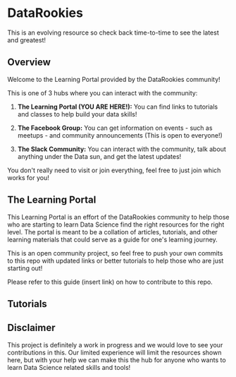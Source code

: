 # DataRookies
This is an evolving resource so check back time-to-time to see the latest and greatest!

## Overview

Welcome to the Learning Portal provided by the DataRookies community!  

This is one of 3 hubs where you can interact with the community:
1. **The Learning Portal (YOU ARE HERE!):** You can find links to tutorials and classes to help build your data skills!

2. **The Facebook Group:** You can get information on events - such as meetups - and community announcements (This is open to everyone!)

3. **The Slack Community:** You can interact with the community, talk about anything under the Data sun, and get the latest updates!

You don't really need to visit or join everything, feel free to just join which works for you!

## The Learning Portal

This Learning Portal is an effort of the DataRookies community to help those who are starting to learn Data Science find the right resources for the right level. The portal is meant to be a collation of articles, tutorials, and other learning materials that could serve as a guide for one's learning journey.

This is an open community project, so feel free to push your own commits to this repo with updated links or better tutorials to help those who are just starting out!

Please refer to this guide (insert link) on how to contribute to this repo.

## Tutorials


## Disclaimer

This project is definitely a work in progress and we would love to see your contributions in this. Our limited experience will limit the resources shown here, but with your help we can make this the hub for anyone who wants to learn Data Science related skills and tools!
